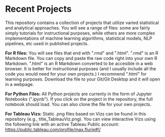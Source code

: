 # Recent Projects
This repository contains a collection of projects that utilize varied statistical and analytical approaches. You will see a range of files: some are fairly simply tutorials for instructional purposes, while others are more complex implementations of machine learning algorithms, statistical models, NLP pipelines, etc used in published projects.  

**For R files:** You will see files that end with ".rmd" and ".html". ".rmd" is an R Markdown file. You can copy and paste the raw code right into your own R Markdown. ".html" is an R Markdown converted to be accesible in a web browser. It is better for instructional purposes (and I usually include all the code you would need for your own projects.) I recommend ".html" for learning purposes. Download the file to your Git/Git Desktop and it will open in a webpage.  

**For Python Files:** All Python projects are currenty in the form of Jupyter Notebooks (".ipynb"). If you click on the project in the repository, the full notebook should load. You can also clone the file for your own projects. 

**For Tableau Vizs:** Static .png files based on Vizs can be found in this repository (e.g., title_TableauViz.png). You can view interactive Vizs using the following link with an active Tableau Public account: https://public.tableau.com/profile/max.flurie#!/ 
